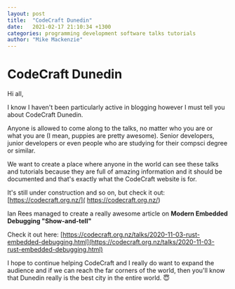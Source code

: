 ```yaml
---
layout: post
title:  "CodeCraft Dunedin"
date:   2021-02-17 21:10:34 +1300
categories: programming development software talks tutorials
author: "Mike Mackenzie"
---
```


# CodeCraft Dunedin

Hi all,

I know I haven't been particularly active in blogging however I must tell you about CodeCraft Dunedin.

Anyone is allowed to come along to the talks, no matter who you are or what you are (I mean, puppies are pretty awesome). Senior developers, junior developers or even people who are studying for their compsci degree or similar.

We want to create a place where anyone in the world can see these talks and tutorials because they are full of amazing information and it should be documented and that's exactly what the CodeCraft website is for.

It's still under construction and so on, but check it out: [https://codecraft.org.nz/]( https://codecraft.org.nz/)

Ian Rees managed to create a really awesome article on **Modern Embedded Debugging "Show-and-tell"**

Check it out here: [https://codecraft.org.nz/talks/2020-11-03-rust-embedded-debugging.html](https://codecraft.org.nz/talks/2020-11-03-rust-embedded-debugging.html)

I hope to continue helping CodeCraft and I really do want to expand the audience and if we can reach the far corners of the world, then you'll know that Dunedin really is the best city in the entire world. 😇